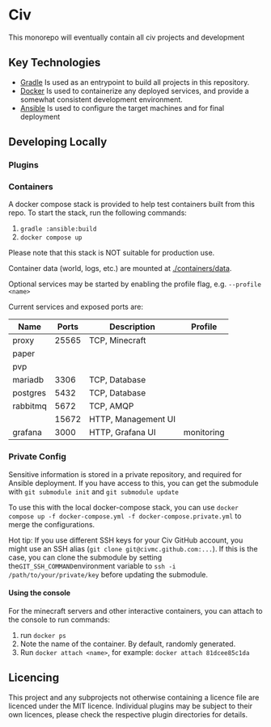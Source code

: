 # Civ

This monorepo will eventually contain all civ projects and development

## Key Technologies

- [Gradle](https://gradle.org/) Is used as an entrypoint to build all projects in this repository.
- [Docker](https://www.docker.com/) Is used to containerize any deployed services,
  and provide a somewhat consistent development environment.
- [Ansible](https://www.ansible.com/) Is used to configure the target machines and for final deployment

## Developing Locally

### Plugins

### Containers
A docker compose stack is provided to help test containers built from
this repo. To start the stack, run the following commands:

1. `gradle :ansible:build`
2. `docker compose up`

Please note that this stack is NOT suitable for production use.

Container data (world, logs, etc.) are mounted at [./containers/data](./containers/data).

Optional services may be started by enabling the profile flag, e.g. `--profile <name>`

Current services and exposed ports are:

| Name     | Ports | Description         | Profile    |
|----------|-------|---------------------|------------|
| proxy    | 25565 | TCP, Minecraft      |            |
| paper    |       |                     |            |
| pvp      |       |                     |            |
| mariadb  | 3306  | TCP, Database       |            |
| postgres | 5432  | TCP, Database       |            |
| rabbitmq | 5672  | TCP, AMQP           |            |
|          | 15672 | HTTP, Management UI |            |
| grafana  | 3000  | HTTP, Grafana UI    | monitoring |

### Private Config
Sensitive information is stored in a private repository, and required for Ansible deployment.
If you have access to this, you can get the submodule with `git submodule init` and `git submodule update`

To use this with the local docker-compose stack,
you can use `docker compose up -f docker-compose.yml -f docker-compose.private.yml` to merge the configurations.

Hot tip: If you use different SSH keys for your Civ GitHub account, you might use an SSH alias (`git clone git@civmc.github.com:...`).
If this is the case, you can clone the submodule by setting the`GIT_SSH_COMMAND`environment variable
to `ssh -i /path/to/your/private/key` before updating the submodule.

#### Using the console
For the minecraft servers and other interactive containers, you can attach to the console to run commands:

1. run `docker ps`
2. Note the name of the container. By default, randomly generated.
3. Run `docker attach <name>`, for example: `docker attach 81dcee85c1da`

## Licencing
This project and any subprojects not otherwise containing a licence file are licenced under the MIT licence.
Individual plugins may be subject to their own licences, please check the respective plugin directories for details.
